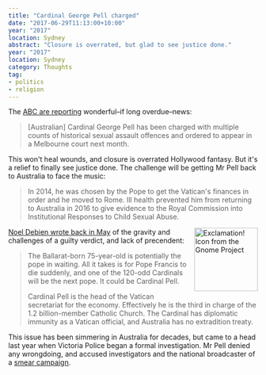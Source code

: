 ```yaml
---
title: "Cardinal George Pell charged"
date: "2017-06-29T11:13:00+10:00"
year: "2017"
location: Sydney
abstract: "Closure is overrated, but glad to see justice done."
year: "2017"
location: Sydney
category: Thoughts
tag:
- politics
- religion
---
```

The [ABC are reporting] wonderful–if long overdue–news:

> [Australian] Cardinal George Pell has been charged with multiple counts of historical sexual assault offences and ordered to appear in a Melbourne court next month.

This won't heal wounds, and closure is overrated Hollywood fantasy. But it's a relief to finally see justice done. The challenge will be getting Mr Pell back to Australia to face the music:

> In 2014, he was chosen by the Pope to get the Vatican's finances in order and he moved to Rome. Ill health prevented him from returning to Australia in 2016 to give evidence to the Royal Commission into Institutional Responses to Child Sexual Abuse.

<p><img src="https://rubenerd.com/files/stock/gnome-empathy.svg" alt="Exclamation! Icon from the Gnome Project" style="float:right; margin:0 0 1em 1em; width:128px; height:128px;" /></p> 

[Noel Debien wrote back in May] of the gravity and challenges of a guilty verdict, and lack of precendent:

> The Ballarat-born 75-year-old is potentially the pope in waiting. All it takes is for Pope Francis to die suddenly, and one of the 120-odd Cardinals will be the next pope. It could be Cardinal Pell.
> 
> Cardinal Pell is the head of the Vatican secretariat for the economy. Effectively he is the third in charge of the 1.2 billion-member Catholic Church. The Cardinal has diplomatic immunity as a Vatican official, and Australia has no extradition treaty.

This issue has been simmering in Australia for decades, but came to a head last year when Victoria Police began a formal investigation. Mr Pell denied any wrongdoing, and accused investigators and the national broadcaster of a [smear campaign].

[ABC are reporting]: http://www.abc.net.au/news/2017-06-29/cardinal-george-pell-charged-sexual-assault-offences/8547668
[smear campaign]: https://www.theguardian.com/australia-news/2016/jul/27/cardinal-george-pell-calls-child-abuse-allegations-a-smear-campaign
[Noel Debien wrote back in May]: http://www.abc.net.au/news/2017-05-31/george-pell-if-police-charge-thearchishop-were-in-new-territory/8565204

